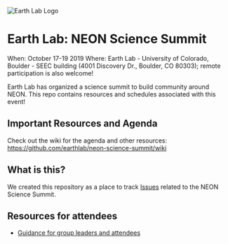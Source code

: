 ![Earth Lab Logo](https://www.earthdatascience.org/images/earth-lab-logo.png)
# Earth Lab: NEON Science Summit

When: October 17-19 2019
Where: Earth Lab - University of Colorado, Boulder - SEEC building (4001 Discovery Dr., Boulder, CO 80303); remote participation is also welcome!

Earth Lab has organized a science summit to build community around NEON. This repo contains resources and schedules associated with this event!


## Important Resources and Agenda

Check out the wiki for the agenda and other resources:
https://github.com/earthlab/neon-science-summit/wiki


## What is this?

We created this repository as a place to track [Issues](https://github.com/earthlab/neon-science-summit/issues) related to the NEON Science Summit. 

## Resources for attendees

- [Guidance for group leaders and attendees](https://docs.google.com/document/d/1GriFmG9M8eIy9vVzSHzsqP8tPjGZ85326tKtOvWW_vI/edit?usp=sharing)

